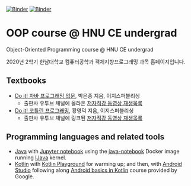 [![Binder](https://static.mybinder.org/badge.svg)](https://mybinder.org/v2/gh/hnu-pl/pl2020fall/master?urlpath=lab)
[![Binder](https://mybinder.org/badge_logo.svg)](https://mybinder.org/v2/gh/hnu-pl/pl2020fall/master?urlpath=lab)
# OOP course @ HNU CE undergrad
Object-Oriented Programming course @ HNU CE undergrad

2020년 2학기 한남대학교 컴퓨터공학과 객체지향프로그래밍 과목 홈페이지입니다.

## Textbooks
* [Do it! 자바 프로그래밍 입문](http://www.easyspub.co.kr/20_Menu/BookView/267), 박은종 지음, 이지스퍼블리싱
  - 출판사 유투브 채널에 올라온 [저자직강 동영상 재생목록](https://www.youtube.com/playlist?list=PLG7te9eYUi7typZrH4fqXvs4E22ZFn1Nj)
* [Do it! 코틀린 프로그래밍](http://www.easyspub.co.kr/20_Menu/BookView/312), 황영덕 지음, 이지스퍼블리싱
  - 출판사 유투브 채널에 링크된 [저자직강 동영상 재생목록](https://www.youtube.com/playlist?list=PLccJpFPBw-NxL6agtfLvjtX8ohcZqDc17)

## Programming languages and related tools
 * [Java](https://www.oracle.com/kr/java/)
   with [Jupyter notebook](https://jupyter.org/)
   using the [java-notebook](https://github.com/jbindinga/java-notebook) Docker image
   running [IJava](https://github.com/SpencerPark/IJava) kernel.
 * [Kotlin](https://kotlinlang.org/)
   with
   [Kotlin Playground](https://play.kotlinlang.org/) for warming up;
   and then,
   with
   [Android Studio](https://developer.android.com/studio)
   following along
   [Android basics in Kotlin](https://developer.android.com/courses/topics/android-basics-kotlin)
   course provided by Google.
